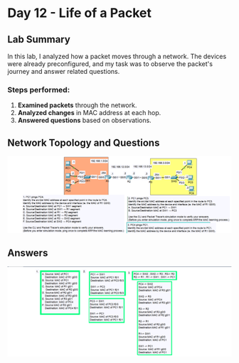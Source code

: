 # Day 12 - Life of a Packet  

## Lab Summary  
In this lab, I analyzed how a packet moves through a network. The devices were already preconfigured, and my task was to observe the packet's journey and answer related questions.  

### Steps performed:  
1. **Examined packets** through the network.  
2. **Analyzed changes** in MAC address at each hop.  
3. **Answered questions** based on observations.  

## Network Topology and Questions
![Lab Topology and Questions](day12a.png)
## Answers
![Answers](day12b.png)  
